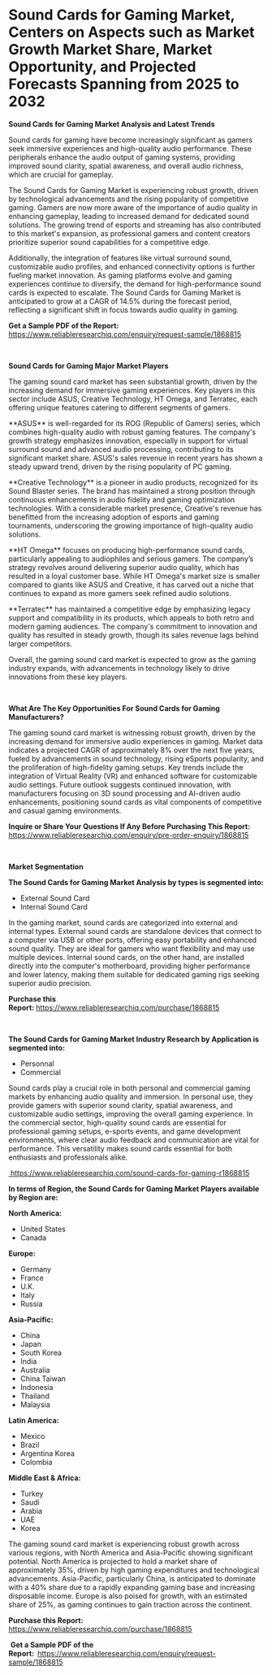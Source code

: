 <p><h1>Sound Cards for Gaming Market, Centers on Aspects such as Market Growth Market Share, Market Opportunity, and Projected Forecasts Spanning from 2025 to 2032</h1></p><p><strong>Sound Cards for Gaming Market Analysis and Latest Trends</strong></p>
<p><p>Sound cards for gaming have become increasingly significant as gamers seek immersive experiences and high-quality audio performance. These peripherals enhance the audio output of gaming systems, providing improved sound clarity, spatial awareness, and overall audio richness, which are crucial for gameplay.</p><p>The Sound Cards for Gaming Market is experiencing robust growth, driven by technological advancements and the rising popularity of competitive gaming. Gamers are now more aware of the importance of audio quality in enhancing gameplay, leading to increased demand for dedicated sound solutions. The growing trend of esports and streaming has also contributed to this market's expansion, as professional gamers and content creators prioritize superior sound capabilities for a competitive edge.</p><p>Additionally, the integration of features like virtual surround sound, customizable audio profiles, and enhanced connectivity options is further fueling market innovation. As gaming platforms evolve and gaming experiences continue to diversify, the demand for high-performance sound cards is expected to escalate. The Sound Cards for Gaming Market is anticipated to grow at a CAGR of 14.5% during the forecast period, reflecting a significant shift in focus towards audio quality in gaming.</p></p>
<p><strong>Get a Sample PDF of the Report:&nbsp;</strong> <a href="https://www.reliableresearchiq.com/enquiry/request-sample/1868815?utm_campaign=120&utm_medium=2&utm_source=Github&utm_content=ia&utm_term=15042025&utm_id=sound-cards-for-gaming">https://www.reliableresearchiq.com/enquiry/request-sample/1868815</a></p>
<p>&nbsp;</p>
<p><strong>Sound Cards for Gaming Major Market Players</strong></p>
<p><p>The gaming sound card market has seen substantial growth, driven by the increasing demand for immersive gaming experiences. Key players in this sector include ASUS, Creative Technology, HT Omega, and Terratec, each offering unique features catering to different segments of gamers.</p><p>**ASUS** is well-regarded for its ROG (Republic of Gamers) series, which combines high-quality audio with robust gaming features. The company's growth strategy emphasizes innovation, especially in support for virtual surround sound and advanced audio processing, contributing to its significant market share. ASUS's sales revenue in recent years has shown a steady upward trend, driven by the rising popularity of PC gaming.</p><p>**Creative Technology** is a pioneer in audio products, recognized for its Sound Blaster series. The brand has maintained a strong position through continuous enhancements in audio fidelity and gaming optimization technologies. With a considerable market presence, Creative's revenue has benefitted from the increasing adoption of esports and gaming tournaments, underscoring the growing importance of high-quality audio solutions.</p><p>**HT Omega** focuses on producing high-performance sound cards, particularly appealing to audiophiles and serious gamers. The company’s strategy revolves around delivering superior audio quality, which has resulted in a loyal customer base. While HT Omega's market size is smaller compared to giants like ASUS and Creative, it has carved out a niche that continues to expand as more gamers seek refined audio solutions.</p><p>**Terratec** has maintained a competitive edge by emphasizing legacy support and compatibility in its products, which appeals to both retro and modern gaming audiences. The company's commitment to innovation and quality has resulted in steady growth, though its sales revenue lags behind larger competitors.</p><p>Overall, the gaming sound card market is expected to grow as the gaming industry expands, with advancements in technology likely to drive innovations from these key players.</p></p>
<p>&nbsp;</p>
<p><strong>What Are The Key Opportunities For Sound Cards for Gaming Manufacturers?</strong></p>
<p><p>The gaming sound card market is witnessing robust growth, driven by the increasing demand for immersive audio experiences in gaming. Market data indicates a projected CAGR of approximately 8% over the next five years, fueled by advancements in sound technology, rising eSports popularity, and the proliferation of high-fidelity gaming setups. Key trends include the integration of Virtual Reality (VR) and enhanced software for customizable audio settings. Future outlook suggests continued innovation, with manufacturers focusing on 3D sound processing and AI-driven audio enhancements, positioning sound cards as vital components of competitive and casual gaming environments.</p></p>
<p><strong>Inquire or Share Your Questions If Any Before Purchasing This Report:</strong> <a href="https://www.reliableresearchiq.com/enquiry/pre-order-enquiry/1868815?utm_campaign=120&utm_medium=2&utm_source=Github&utm_content=ia&utm_term=15042025&utm_id=sound-cards-for-gaming">https://www.reliableresearchiq.com/enquiry/pre-order-enquiry/1868815</a></p>
<p>&nbsp;</p>
<p><strong>Market Segmentation</strong></p>
<p><strong>The Sound Cards for Gaming Market Analysis by types is segmented into:</strong></p>
<p><ul><li>External Sound Card</li><li>Internal Sound Card</li></ul></p>
<p><p>In the gaming market, sound cards are categorized into external and internal types. External sound cards are standalone devices that connect to a computer via USB or other ports, offering easy portability and enhanced sound quality. They are ideal for gamers who want flexibility and may use multiple devices. Internal sound cards, on the other hand, are installed directly into the computer's motherboard, providing higher performance and lower latency, making them suitable for dedicated gaming rigs seeking superior audio precision.</p></p>
<p><strong>Purchase this Report:&nbsp;</strong><a href="https://www.reliableresearchiq.com/purchase/1868815?utm_campaign=120&utm_medium=2&utm_source=Github&utm_content=ia&utm_term=15042025&utm_id=sound-cards-for-gaming">https://www.reliableresearchiq.com/purchase/1868815</a></p>
<p>&nbsp;</p>
<p><strong>The Sound Cards for Gaming Market Industry Research by Application is segmented into:</strong></p>
<p><ul><li>Personnal</li><li>Commercial</li></ul></p>
<p><p>Sound cards play a crucial role in both personal and commercial gaming markets by enhancing audio quality and immersion. In personal use, they provide gamers with superior sound clarity, spatial awareness, and customizable audio settings, improving the overall gaming experience. In the commercial sector, high-quality sound cards are essential for professional gaming setups, e-sports events, and game development environments, where clear audio feedback and communication are vital for performance. This versatility makes sound cards essential for both enthusiasts and professionals alike.</p></p>
<p><a href="https://www.reliableresearchiq.com/sound-cards-for-gaming-r1868815?utm_campaign=120&utm_medium=2&utm_source=Github&utm_content=ia&utm_term=15042025&utm_id=sound-cards-for-gaming">&nbsp;https://www.reliableresearchiq.com/sound-cards-for-gaming-r1868815</a></p>
<p><strong>In terms of Region, the Sound Cards for Gaming Market Players available by Region are:</strong></p>
<p>
    <p> <strong> North America: </strong>
        <ul>
            <li>United States</li>
            <li>Canada</li>
        </ul>
        </p> 
    <p> <strong> Europe: </strong>
        <ul>
            <li>Germany</li>
            <li>France</li>
            <li>U.K.</li>
            <li>Italy</li>
            <li>Russia</li>
        </ul>
        </p> 
    <p> <strong> Asia-Pacific: </strong>
        <ul>
            <li>China</li>
            <li>Japan</li>
            <li>South Korea</li>
            <li>India</li>
            <li>Australia</li>
            <li>China Taiwan</li>
            <li>Indonesia</li>
            <li>Thailand</li>
            <li>Malaysia</li>
        </ul>
        </p> 
    <p> <strong> Latin America: </strong>
        <ul>
            <li>Mexico</li>
            <li>Brazil</li>
            <li>Argentina Korea</li>
            <li>Colombia</li>
        </ul>
        </p> 
    <p> <strong> Middle East & Africa: </strong>
        <ul>
            <li>Turkey</li>
            <li>Saudi</li>
            <li>Arabia</li>
            <li>UAE</li>
            <li>Korea</li>
        </ul>
    </p>
    </p>
<p><p>The gaming sound card market is experiencing robust growth across various regions, with North America and Asia-Pacific showing significant potential. North America is projected to hold a market share of approximately 35%, driven by high gaming expenditures and technological advancements. Asia-Pacific, particularly China, is anticipated to dominate with a 40% share due to a rapidly expanding gaming base and increasing disposable income. Europe is also poised for growth, with an estimated share of 25%, as gaming continues to gain traction across the continent.</p></p>
<p><strong>Purchase this Report: </strong><a href="https://www.reliableresearchiq.com/purchase/1868815?utm_campaign=120&utm_medium=2&utm_source=Github&utm_content=ia&utm_term=15042025&utm_id=sound-cards-for-gaming">https://www.reliableresearchiq.com/purchase/1868815</a></p>
<p>&nbsp;<strong>Get a Sample PDF of the Report:&nbsp;&nbsp;</strong><a href="https://www.reliableresearchiq.com/enquiry/request-sample/1868815?utm_campaign=120&utm_medium=2&utm_source=Github&utm_content=ia&utm_term=15042025&utm_id=sound-cards-for-gaming">https://www.reliableresearchiq.com/enquiry/request-sample/1868815</a></p>
<p><strong></strong></p>
<p><p></p><p></p><p></p></p>